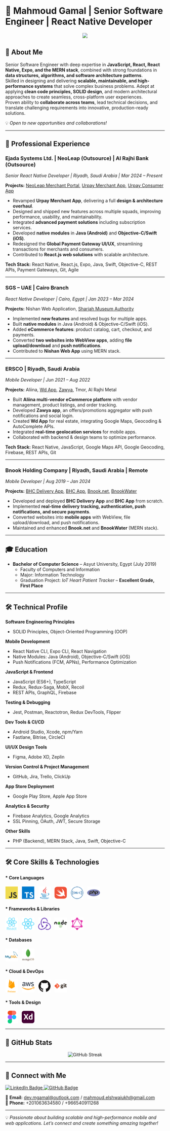 # 🚀 Mahmoud Gamal | Senior Software Engineer | React Native Developer

<div align="center">
  <img src="https://media.giphy.com/media/M9gbBd9nbDrOTu1Mqx/giphy.gif" width="120"/>
</div>

## 👋 About Me
Senior Software Engineer with deep expertise in **JavaScript, React, React Native, Expo, and the MERN stack**, combined with strong foundations in **data structures, algorithms, and software architecture patterns**.  
Skilled in designing and delivering **scalable, maintainable, and high-performance systems** that solve complex business problems. Adept at applying **clean code principles, SOLID design**, and modern architectural approaches to create seamless, cross-platform user experiences.  
Proven ability to **collaborate across teams**, lead technical decisions, and translate challenging requirements into innovative, production-ready solutions.  

💡 *Open to new opportunities and collaborations!*

---

## 🏢 Professional Experience

### **Ejada Systems Ltd. | NeoLeap (Outsource) | Al Rajhi Bank (Outsource)**  
*Senior React Native Developer | Riyadh, Saudi Arabia | Mar 2024 – Present*  

**Projects:** [NeoLeap Merchant Portal](https://business.neoleap.com.sa/merchant/ar/auth), [Urpay Merchant App](https://play.google.com/store/apps/details?id=com.urpay.merchant&hl=en), [Urpay Consumer App](https://play.google.com/store/search?q=urpay&c=apps&hl=en)  

- Revamped **Urpay Merchant App**, delivering a full **design & architecture overhaul**.  
- Designed and shipped new features across multiple squads, improving performance, usability, and maintainability.  
- Integrated **advanced payment solutions** including subscription services.  
- Developed **native modules** in **Java (Android)** and **Objective-C/Swift (iOS)**.  
- Redesigned the **Global Payment Gateway UI/UX**, streamlining transactions for merchants and consumers.  
- Contributed to **React.js web solutions** with scalable architecture.  

**Tech Stack:** React Native, React.js, Expo, Java, Swift, Objective-C, REST APIs, Payment Gateways, Git, Agile  

---

### **SGS – UAE | Cairo Branch**  
*React Native Developer | Cairo, Egypt | Jan 2023 – Mar 2024*  

**Projects:** Nishan Web Application, [Sharjah Museum Authority](https://www.sharjahmuseums.ae/)  

- Implemented **new features** and resolved bugs for multiple apps.  
- Built **native modules** in Java (Android) & Objective-C/Swift (iOS).  
- Added **eCommerce features**: product catalog, cart, checkout, and payments.  
- Converted **two websites into WebView apps**, adding **file upload/download** and **push notifications**.  
- Contributed to **Nishan Web App** using MERN stack.  

---

### **ERSCO | Riyadh, Saudi Arabia**  
*Mobile Developer | Jun 2021 – Aug 2022*  

**Projects:** Aliina, [Wd App](https://apps.apple.com/ua/app/%D9%85%D9%86%D8%B5%D8%A9-%D9%88%D8%AF-%D8%A7%D9%84%D8%B9%D9%82%D8%A7%D8%B1%D9%8A%D8%A9/id6474127131), [Zawya](https://apps.apple.com/ua/app/zawya-%D8%B2%D9%88%D8%A7%D9%8A%D8%A9/id1661459286), Tmor, Al Rajhi Metal  

- Built **Aliina multi-vendor eCommerce platform** with vendor management, product listings, and order tracking.  
- Developed **Zawya app**, an offers/promotions aggregator with push notifications and social login.  
- Created **Wd App** for real estate, integrating Google Maps, Geocoding & AutoComplete APIs.  
- Integrated **real-time geolocation services** for mobile apps.  
- Collaborated with backend & design teams to optimize performance.  

**Tech Stack:** React Native, JavaScript, Google Maps API, Google Geocoding, Firebase, REST APIs, Git  

---

### **Bnook Holding Company | Riyadh, Saudi Arabia | Remote**  
*Mobile Developer | Aug 2019 – Jan 2024*  

**Projects:** [BHC Delivery App](https://play.google.com/store/apps/details?id=com.bhc.delivery), [BHC App](https://play.google.com/store/search?q=bhc&c=apps), [Bnook.net](https://bnookholding.com/), [BnookWater](http://bnookwater.com/)  

- Developed and deployed **BHC Delivery App** and **BHC App** from scratch.  
- Implemented **real-time delivery tracking, authentication, push notifications, and secure payments**.  
- Converted websites into **mobile apps** with WebView, file upload/download, and push notifications.  
- Maintained and enhanced **Bnook.net** and **BnookWater** (MERN stack).  

---

## 🎓 Education

- **Bachelor of Computer Science** – Asyut University, Egypt (July 2019)  
  - Faculty of Computers and Information  
  - Major: Information Technology  
  - Graduation Project: *IoT Heart Patient Tracker* – **Excellent Grade, First Place**  

---

## 🛠️ Technical Profile  

**Software Engineering Principles**  
- SOLID Principles, Object-Oriented Programming (OOP)  

**Mobile Development**  
- React Native CLI, Expo CLI, React Navigation  
- Native Modules: Java (Android), Objective-C/Swift (iOS)  
- Push Notifications (FCM, APNs), Performance Optimization  

**JavaScript & Frontend**  
- JavaScript (ES6+), TypeScript  
- Redux, Redux-Saga, MobX, Recoil  
- REST APIs, GraphQL, Firebase  

**Testing & Debugging**  
- Jest, Postman, Reactotron, Redux DevTools, Flipper  

**Dev Tools & CI/CD**  
- Android Studio, Xcode, npm/Yarn  
- Fastlane, Bitrise, CircleCI  

**UI/UX Design Tools**  
- Figma, Adobe XD, Zeplin  

**Version Control & Project Management**  
- GitHub, Jira, Trello, ClickUp  

**App Store Deployment**  
- Google Play Store, Apple App Store  

**Analytics & Security**  
- Firebase Analytics, Google Analytics  
- SSL Pinning, OAuth, JWT, Secure Storage  

**Other Skills**  
- PHP (Backend), MERN Stack, Java, Swift, Objective-C  

---
## 🛠️ Core Skills & Technologies  

<div>
  <h4>* Core Languages </h4>
  <img src="https://github.com/devicons/devicon/blob/master/icons/javascript/javascript-original.svg" title="JavaScript" width="40"/> &nbsp;
  <img src="https://github.com/devicons/devicon/blob/master/icons/typescript/typescript-original.svg" title="TypeScript" width="40"/> &nbsp;
  <img src="https://github.com/devicons/devicon/blob/master/icons/java/java-original.svg" title="Java" width="40"/> &nbsp;
  <img src="https://github.com/devicons/devicon/blob/master/icons/swift/swift-original.svg" title="Swift" width="40"/> &nbsp;
  <img src="https://github.com/devicons/devicon/blob/master/icons/objectivec/objectivec-plain.svg" title="Objective-C" width="40"/> &nbsp;
  <img src="https://github.com/devicons/devicon/blob/master/icons/php/php-original.svg" title="PHP" width="40"/> &nbsp;

  <h4>* Frameworks & Libraries </h4>
  <img src="https://github.com/devicons/devicon/blob/master/icons/react/react-original-wordmark.svg" title="React.js" width="40"/> &nbsp;
  <img src="https://github.com/devicons/devicon/blob/master/icons/react/react-original.svg" title="React Native" width="40"/> &nbsp;
  <img src="https://github.com/devicons/devicon/blob/master/icons/redux/redux-original.svg" title="Redux" width="40"/> &nbsp;
  <img src="https://github.com/devicons/devicon/blob/master/icons/nodejs/nodejs-original-wordmark.svg" title="Node.js" width="40"/> &nbsp;
  <img src="https://github.com/devicons/devicon/blob/master/icons/graphql/graphql-plain.svg" title="GraphQL" width="40"/> &nbsp;
  
   <h4>* Databases </h4>
  <img src="https://github.com/devicons/devicon/blob/master/icons/mysql/mysql-original-wordmark.svg" title="MySQL" width="40"/> &nbsp;
  <img src="https://github.com/devicons/devicon/blob/master/icons/mongodb/mongodb-original-wordmark.svg" title="MongoDB" width="40"/> &nbsp;

   <h4>* Cloud & DevOps</h4>  
  <img src="https://github.com/devicons/devicon/blob/master/icons/firebase/firebase-plain-wordmark.svg" title="Firebase" width="40"/> &nbsp;
  <img src="https://github.com/devicons/devicon/blob/master/icons/amazonwebservices/amazonwebservices-original-wordmark.svg" title="AWS" width="40"/> &nbsp;
  <img src="https://github.com/devicons/devicon/blob/master/icons/github/github-original.svg" title="GitHub Actions" width="40"/> &nbsp;
  <img src="https://github.com/devicons/devicon/blob/master/icons/git/git-original-wordmark.svg" title="Git" width="40"/> &nbsp;

  <h4>* Tools & Design</h4>
  <img src="https://github.com/devicons/devicon/blob/master/icons/figma/figma-original.svg" title="Figma" width="40"/> &nbsp;
  <img src="https://github.com/devicons/devicon/blob/master/icons/xd/xd-plain.svg" title="Adobe XD" width="40"/> &nbsp;
</div>


---

## 🌟 GitHub Stats

<div align="center">
  <img src="http://github-readme-streak-stats.herokuapp.com?user=mahmoudgamal92&theme=dark&background=000000" alt="GitHub Streak"/>
</div>

---

## 🔗 Connect with Me

<div id="badges">
  <a href="https://www.linkedin.com/in/mahmoud-gamal-b928aa15b/">
    <img src="https://img.shields.io/badge/LinkedIn-blue?style=for-the-badge&logo=linkedin&logoColor=white" alt="LinkedIn Badge"/>
  </a>
  <a href="https://github.com/mahmoudgamal92">
    <img src="https://img.shields.io/badge/GitHub-000?style=for-the-badge&logo=github&logoColor=white" alt="GitHub Badge"/>
  </a>
</div>

📧 **Email:** dev.mgamal@outlook.com / mahmoud.elshwaiukh@gmail.com  
📱 **Phone:** +201063634580 / +966540911268  

---

💡 *Passionate about building scalable and high-performance mobile and web applications. Let’s connect and create something amazing together!*

